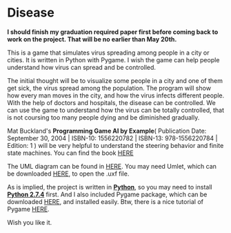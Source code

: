 Disease
=========

<b>I should finish my graduation required paper first before coming back to work on the project. That will be no earlier than May 20th. </b>


This is a game that simulates virus spreading among people in a city or cities. It is written in Python with Pygame. I wish the game can help people understand how virus can spread and be controlled.

The initial thought will be to visualize some people in a city and one of them get sick, the virus spread among the population. The program will show how every man moves in the city, and how the virus infects different people. With the help of doctors and hospitals, the disease can be controlled. We can use the game to understand how the virus can be totally controlled, that is not coursing too many people dying and be diminished gradually.

Mat Buckland's <b>Programming Game AI by Example</b>( Publication Date: September 30, 2004 | ISBN-10: 1556220782 | ISBN-13: 978-1556220784 | Edition: 1 ) will be very helpful to understand the steering behavior and finite state machines. You can find the book <a href="http://www.amazon.com/Programming-Game-Example-Mat-Buckland/dp/1556220782/">HERE</a>

The UML diagram can be found in <a href="https://github.com/IanZhang1990/Disease/tree/master/DiseaseGame/UML">HERE</a>. You may need Umlet, which can be downloaded <a href="www.umlet.com">HERE</a>, to open the .uxf file.

As is implied, the project is written in <b><a href="http://www.python.org/">Python</a></b>, so you may need to install <b><a href="http://www.python.org/">Python 2.7.4</a></b> first. And I also included Pygame package, which can be downloaded <a href="http://www.pygame.org/news.html">HERE</a>, and installed easily. Btw, there is a nice tutorial of Pygame <a href="">HERE</a>.

Wish you like it.
